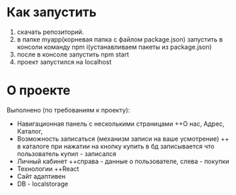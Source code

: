 # Как запустить
1. скачать репозиторий.
2. в папке myapp(корневая папка с файлом package.json) запустить в консоли команду npm i(устанавливаем пакеты из package.json)
3. после в консоле запустить npm start
4. проект запустился на localhost

# О проекте
Выполнено (по требованиям к проекту):
+ Навигационная панель с несколькими страницами
  ++О нас, Адрес, Каталог,
+ Возможность записаться (механизм записи на ваше усмотрение)
++  в каталоге при нажатии на кнопку купить в бд записывается что пользователь купил - записался 
+ Личный кабинет 
  ++справа - данные о пользователе, слева - покупки
+ Технологии
  ++React 
+ Сайт адаптивен
+ DB - localstorage 
